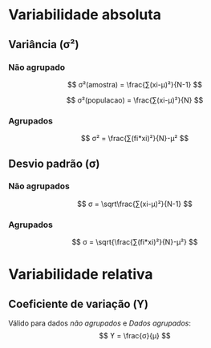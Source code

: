 # Variabilidade absoluta
## Variância (σ²) 
### Não agrupado

$$
σ²(amostra) = \frac{∑(xi-µ)²}{N-1}
$$

$$
σ²(populacao) = \frac{∑(xi-µ)²}{N}
$$
### Agrupados
$$
σ² = \frac{∑(fi*xi)²}{N}-µ²
$$

## Desvio padrão (σ)

### Não agrupados
$$
σ = \sqrt\frac{∑(xi-µ)²}{N-1}
$$
### Agrupados
$$
σ = \sqrt{\frac{∑(fi*xi)²}{N}-µ²}
$$

# Variabilidade relativa
## Coeficiente de variação (ϒ)

Válido para dados *não agrupados* e *Dados agrupados*:
$$
ϒ = \frac{σ}{µ}
$$
